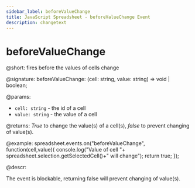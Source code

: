 ```yaml
---
sidebar_label: beforeValueChange
title: JavaScript Spreadsheet - beforeValueChange Event
description: changetext
---
```


# beforeValueChange

@short: fires before the values of cells change

@signature: beforeValueChange: (cell: string, value: string) => void | boolean;

@params:
- `cell: string` - the id of a cell
- `value: string` - the value of a cell

@returns:
*True* to change the value(s) of a cell(s), *false* to prevent changing of value(s).

@example:
spreadsheet.events.on("beforeValueChange", function(cell,value){
 console.log("Value of cell "+ spreadsheet.selection.getSelectedCell()+" will change");
 return true;
});

@descr:

The event is blockable, returning false will prevent changing of value(s).
